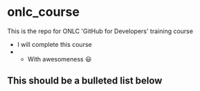 # onlc_course
This is the repo for ONLC 'GitHub for Developers' training course

- I will complete this course
- - With awesomeness :smiley:

## This should be a bulleted list below
